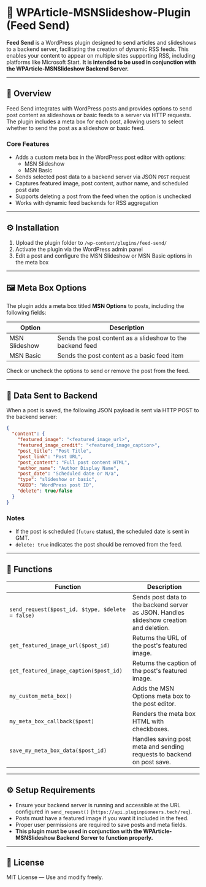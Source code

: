 # 📰 WPArticle-MSNSlideshow-Plugin (Feed Send)

**Feed Send** is a WordPress plugin designed to send articles and slideshows to a backend server, facilitating the creation of dynamic RSS feeds. This enables your content to appear on multiple sites supporting RSS, including platforms like Microsoft Start. **It is intended to be used in conjunction with the WPArticle-MSNSlideshow Backend Server.**

---

## 🚀 Overview

Feed Send integrates with WordPress posts and provides options to send post content as slideshows or basic feeds to a server via HTTP requests. The plugin includes a meta box for each post, allowing users to select whether to send the post as a slideshow or basic feed.

### Core Features

- Adds a custom meta box in the WordPress post editor with options:
  - MSN Slideshow
  - MSN Basic
- Sends selected post data to a backend server via JSON `POST` request
- Captures featured image, post content, author name, and scheduled post date
- Supports deleting a post from the feed when the option is unchecked
- Works with dynamic feed backends for RSS aggregation

---

## ⚙️ Installation

1. Upload the plugin folder to `/wp-content/plugins/feed-send/`
2. Activate the plugin via the WordPress admin panel
3. Edit a post and configure the MSN Slideshow or MSN Basic options in the meta box

---

## 🖼️ Meta Box Options

The plugin adds a meta box titled **MSN Options** to posts, including the following fields:

| Option           | Description |
|-----------------|-------------|
| MSN Slideshow    | Sends the post content as a slideshow to the backend feed |
| MSN Basic        | Sends the post content as a basic feed item |

Check or uncheck the options to send or remove the post from the feed.

---

## 📡 Data Sent to Backend

When a post is saved, the following JSON payload is sent via HTTP POST to the backend server:

```json
{
  "content": {
    "featured_image": "<featured_image_url>",
    "featured_image_credit": "<featured_image_caption>",
    "post_title": "Post Title",
    "post_link": "Post URL",
    "post_content": "Full post content HTML",
    "author_name": "Author Display Name",
    "post_date": "Scheduled date or N/a",
    "type": "slideshow or basic",
    "GUID": "WordPress post ID",
    "delete": true/false
  }
}
```

### Notes
- If the post is scheduled (`future` status), the scheduled date is sent in GMT.
- `delete: true` indicates the post should be removed from the feed.

---

## 🔧 Functions

| Function | Description |
|----------|-------------|
| `send_request($post_id, $type, $delete = false)` | Sends post data to the backend server as JSON. Handles slideshow creation and deletion. |
| `get_featured_image_url($post_id)` | Returns the URL of the post's featured image. |
| `get_featured_image_caption($post_id)` | Returns the caption of the post's featured image. |
| `my_custom_meta_box()` | Adds the MSN Options meta box to the post editor. |
| `my_meta_box_callback($post)` | Renders the meta box HTML with checkboxes. |
| `save_my_meta_box_data($post_id)` | Handles saving post meta and sending requests to backend on post save. |

---

## ⚙️ Setup Requirements

- Ensure your backend server is running and accessible at the URL configured in `send_request()` (`https://api.pluginpioneers.tech/req`).
- Posts must have a featured image if you want it included in the feed.
- Proper user permissions are required to save posts and meta fields.
- **This plugin must be used in conjunction with the WPArticle-MSNSlideshow Backend Server to function properly.**

---

## 📄 License

MIT License — Use and modify freely.


